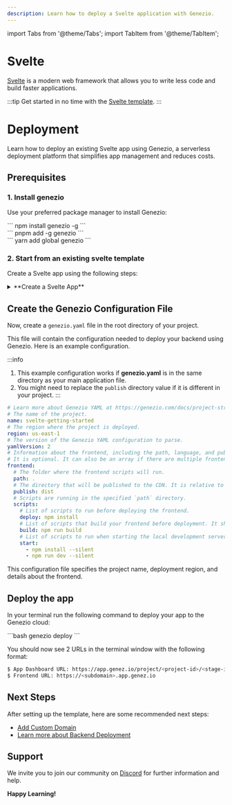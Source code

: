 ```yaml
---
description: Learn how to deploy a Svelte application with Genezio.
---
```


import Tabs from '@theme/Tabs';
import TabItem from '@theme/TabItem';

# Svelte

<head>
    <title>Svelte | Genezio Documentation</title>
</head>

[Svelte](https://svelte.dev) is a modern web framework that allows you to write less code and build faster applications.

:::tip
Get started in no time with the [Svelte template](https://app.genez.io/start/deploy?repository=https://github.com/Genez-io/svelte-getting-started).
:::

# Deployment

Learn how to deploy an existing Svelte app using Genezio, a serverless deployment platform that simplifies app management and reduces costs.

## Prerequisites

### 1. Install genezio

Use your preferred package manager to install Genezio:

<Tabs>
  <TabItem className="tab-item" value="npm" label="npm">
<div id="step1-install-npm">
  ```
  npm install genezio -g
  ```
  </div>
  </TabItem>
  <TabItem className="tab-item" value="pnpm" label="pnpm">
  <div id="step1-install-pnpm">
  ```
  pnpm add -g genezio
  ```
  </div>
  </TabItem>
  <TabItem  className="tab-item" value="yarn" label="yarn">
  <div id="step1-install-yarn">
  ```
  yarn add global genezio
  ```
  </div>
  </TabItem>
</Tabs>

### 2. Start from an existing svelte template

Create a Svelte app using the following steps:

<details>
  <summary>**Create a Svelte App**</summary>

<h3> 1. Fork our svelte template repository on GitHub </h3>

Go to https://github.com/Genez-io/svelte-getting-started/fork and fork the repo.


<h3> 2. Clone the newly created repository locally </h3>


```bash
git clone YOUR_REPO_URL
cd svelte-getting-started
```

<h3> 3. Run the Svelte App locally </h3>

Run the following command to start the Svelte app locally:

<div>
  ```bash
  npm run dev
  ```
</div>

<h3> 4. Test the Svelte App locally </h3>

Open a web browser and navigate to http://localhost:5173/ to see the app running.

</details>

## Create the Genezio Configuration File

Now, create a `genezio.yaml` file in the root directory of your project.

This file will contain the configuration needed to deploy your backend using Genezio. Here is an example configuration.

:::info
1. This example configuration works if **genezio.yaml** is in the same directory as your main application file.
2. You might need to replace the `publish` directory value if it is different in your project.
:::

```yaml title="genezio.yaml"
# Learn more about Genezio YAML at https://genezio.com/docs/project-structure/genezio-configuration-file/
# The name of the project.
name: svelte-getting-started
# The region where the project is deployed.
region: us-east-1
# The version of the Genezio YAML configuration to parse.
yamlVersion: 2
# Information about the frontend, including the path, language, and publish directory.
# It is optional. It can also be an array if there are multiple frontends you want to deploy.
frontend:
  # The folder where the frontend scripts will run.
  path: .
  # The directory that will be published to the CDN. It is relative to the `path` directory.
  publish: dist
  # Scripts are running in the specified `path` directory.
  scripts:
    # List of scripts to run before deploying the frontend.
    deploy: npm install
    # List of scripts that build your frontend before deployment. It should populate the specified `publish` directory.
    build: npm run build
    # List of scripts to run when starting the local development server.
    start:
      - npm install --silent
      - npm run dev --silent
```

This configuration file specifies the project name, deployment region, and details about the frontend.


## Deploy the app

In your terminal run the following command to deploy your app to the Genezio cloud:

<div>
  ```bash
  genezio deploy
  ```
</div>

You should now see 2 URLs in the terminal window with the following format:

```bash
$ App Dashboard URL: https://app.genez.io/project/<project-id>/<stage-id>
$ Frontend URL: https://<subdomain>.app.genez.io
```

## Next Steps

After setting up the template, here are some recommended next steps:

 <ul>
    <li><a href="/docs/features/custom-domain-configuration/">Add Custom Domain</a></li>
    <li><a href="/docs/features/deployments/">Learn more about Backend Deployment</a></li>
</ul>

## Support <a href="#support" id="support"></a>

We invite you to join our community on [Discord](https://discord.gg/uc9H5YKjXv) for further information and help.

**Happy Learning!**
